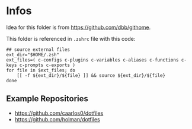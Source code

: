 # Infos

Idea for this folder is from https://github.com/dbb/githome.

This folder is referenced in `.zshrc` file with this code:

```shell
## source external files
ext_dir="$HOME/.zsh"
ext_files=( c-configs c-plugins c-variables c-aliases c-functions c-keys c-prompts c-exports )
for file in $ext_files; do
    [[ -f ${ext_dir}/${file} ]] && source ${ext_dir}/${file}
done
```

## Example Repositories

- https://github.com/caarlos0/dotfiles
- https://github.com/holman/dotfiles

